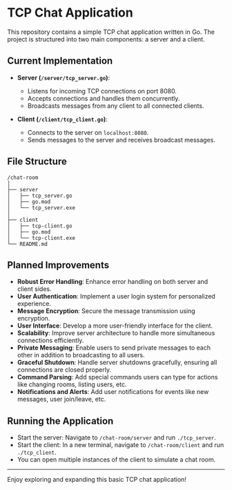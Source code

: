 # TCP Chat Application

This repository contains a simple TCP chat application written in Go. The project is structured into two main components: a server and a client.

## Current Implementation

- **Server (`/server/tcp_server.go`)**:

  - Listens for incoming TCP connections on port 8080.
  - Accepts connections and handles them concurrently.
  - Broadcasts messages from any client to all connected clients.

- **Client (`/client/tcp_client.go`)**:
  - Connects to the server on `localhost:8080`.
  - Sends messages to the server and receives broadcast messages.

## File Structure

```shell
/chat-room
│
├── server
│   ├── tcp_server.go
│   ├── go.mod
│   └── tcp_server.exe
│
├── client
│   ├── tcp-client.go
│   ├── go.mod
│   └── tcp-client.exe
└── README.md
```

## Planned Improvements

- **Robust Error Handling**: Enhance error handling on both server and client sides.
- **User Authentication**: Implement a user login system for personalized experience.
- **Message Encryption**: Secure the message transmission using encryption.
- **User Interface**: Develop a more user-friendly interface for the client.
- **Scalability**: Improve server architecture to handle more simultaneous connections efficiently.
- **Private Messaging**: Enable users to send private messages to each other in addition to broadcasting to all users.
- **Graceful Shutdown**: Handle server shutdowns gracefully, ensuring all connections are closed properly.
- **Command Parsing**: Add special commands users can type for actions like changing rooms, listing users, etc.
- **Notifications and Alerts**: Add user notifications for events like new messages, user join/leave, etc.

## Running the Application

- Start the server: Navigate to `/chat-room/server` and run `./tcp_server`.
- Start the client: In a new terminal, navigate to `/chat-room/client` and run `./tcp_client`.
- You can open multiple instances of the client to simulate a chat room.

---

Enjoy exploring and expanding this basic TCP chat application!
